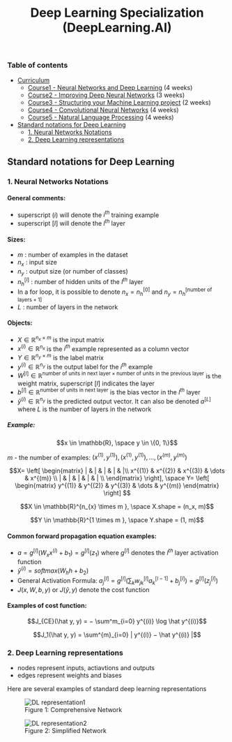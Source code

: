 
<h1 align="center">
  Deep Learning Specialization (DeepLearning.AI)
</h1>
<br/>

### Table of contents
- [Curriculum](https://github.com/jmcheon/deep_learning_specialization/wiki/Curriculum)
  - [Course1 - Neural Networks and Deep Learning](https://github.com/jmcheon/deep_learning_specialization/wiki/Course1-%E2%80%90-Neural-Networks-and-Deep-Learning) (4 weeks)
  - [Course2 - Improving Deep Neural Networks](https://github.com/jmcheon/deep_learning_specialization/wiki/Course2-%E2%80%90-Improving-Deep-Neural-Networks) (3 weeks)
  - [Course3 - Structuring your Machine Learning project](https://github.com/jmcheon/deep_learning_specialization/wiki/Course3-%E2%80%90-Structuring-your-Machine-Learning-project) (2 weeks)
  - [Course4 - Convolutional Neural Networks](https://github.com/jmcheon/deep_learning_specialization/wiki/Course4-%E2%80%90-Convolutional-Neural-Networks) (4 weeks)
  - [Course5 - Natural Language Processing](https://github.com/jmcheon/deep_learning_specialization/wiki/Course5-%E2%80%90-Natural-Language-Processing) (4 weeks)
- [Standard notations for Deep Learning](#standard-notations-for-deep-learning)
	- [1. Neural Networks Notations](#1-neural-networks-notations) 
	- [2. Deep Learning representations](#2-deep-learning-representations)

## Standard notations for Deep Learning
### 1. Neural Networks Notations
#### General comments: 
- superscript $(i)$ will denote the $i^{th}$ training example
- superscript $[l]$ will denote the $l^{th}$ layer

#### Sizes:
- $m$ : number of examples in the dataset
- $n_x$ : input size 
- $n_y$ : output size (or number of classes) 
- $n^{[l]}_h$ : number of hidden units of the $l^{th}$ layer
- In a for loop, it is possible to denote $n_x = n^{[0]}_h$ and $n_y = n_h^{[\text {number of layers} +1]}$ 
- $L$ : number of layers in the network

#### Objects:
- $X  \in \mathbb{R}^{n_{x} \times m }$ is the input matrix 
- $x^{(i)}  \in \mathbb{R}^{n_{x}}$ is the $i^{th}$ example represented as a column vector
- $Y \in \mathbb{R}^{n_y \times m }$ is the label matrix 
- $y^{(i)}  \in \mathbb{R}^{n_{y}}$ is the output label for the $i^{th}$ example 
- $W^{[l]}  \in \mathbb{R}^{ \text{number of units in next layer} \times \text{number of units in the previous layer}}$ is the weight matrix, superscript $[l]$ indicates the layer 
- $b^{[l]}  \in \mathbb{R}^{ \text{number of units in next layer}}$ is the bias vector in the $l^{th}$ layer 
- $\hat y^{(i)}  \in \mathbb{R}^{n_{y}}$ is the predicted output vector. It can also be denoted $a ^{[L]}$ where $L$ is the number of layers in the network


##### Example: 

$$x  \in \mathbb{R}, \space y \in \{0, 1\}$$ 

$m$ - the number of examples: $(x^{(1)}, y^{(1)}), (x^{(1)}, y^{(1)}), \dots, (x^{(m)}, y^{(m)})$

$$X=
\left[
\begin{matrix}
| & | & | & | & |\\
x^{(1)} & x^{(2)} & x^{(3)} & \dots & x^{(m)} \\
| & | & | & | & | \\
\end{matrix}
\right], \space
Y=
\left[
\begin{matrix}
y^{(1)} & y^{(2)} & y^{(3)} & \dots & y^{(m)}
\end{matrix}
\right]
$$

$$X  \in \mathbb{R}^{n_{x} \times m }, \space X.shape = (n_x, m)$$ 

$$Y \in \mathbb{R}^{1 \times m }, \space Y.shape = (1, m)$$

#### Common forward propagation equation examples:
- $a = g^{[l]} (W_x x^{(i)} + b_1) = g^{[l]} (z_1)$ where $g^{[l]}$ denotes the $l^{th}$ layer activation function
- $\hat y^{(i)} = softmax(W_h h + b_2)$
- General Activation Formula: $a_{j}^{[l]} = g^{[l]} ( \sum_{k} w^{[l]}_{jk} a^{[l−1]}_k + b^{[l]}_j ) = g^{[l]} (z^{[l]}_j )$
- $J(x, W, b, y)$ or $J(\hat y, y)$ denote the cost function

#### Examples of cost function:
$$J_{CE}(\hat y, y) = − \sum^m_{i=0} y^{(i)} \log \hat y^{(i)}$$

$$J_1(\hat y, y) = \sum^{m}_{i=0} | y^{(i)} − \hat y^{(i)} |$$

### 2. Deep Learning representations
- nodes represent inputs, actiavtions and outputs
- edges represent weights and biases

Here are several examples of standard deep learning representations

<figure>
  <img src="https://github.com/jmcheon/deep_learning_specialization/assets/40683323/8763f9d7-01f7-4517-81d1-9d663bcfacee" alt="DL representation1">
  <figcaption>Figure 1: Comprehensive Network</figcaption>
</figure>


<figure>
  <img src="https://github.com/jmcheon/deep_learning_specialization/assets/40683323/7a10dd58-f758-4adf-92c7-302b3bd3dfe9" alt="DL representation2">
  <figcaption>Figure 2: Simplified Network</figcaption>
</figure>
